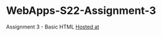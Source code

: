 # WebApps-S22-Assignment-3
Assignment 3 - Basic HTML
[Hosted at](https://44-563-web-apps-s22.github.io/webapps-s22-assignment-3-s546553/) 
